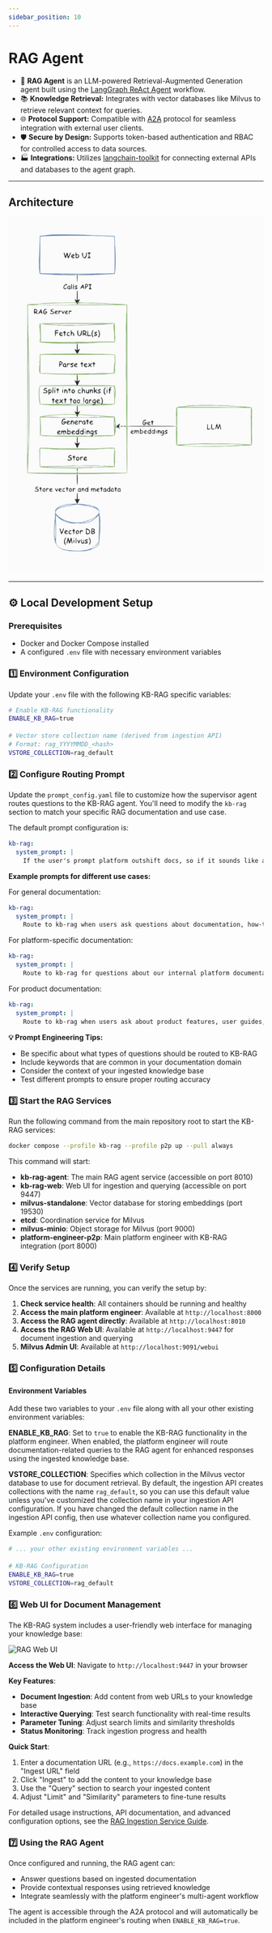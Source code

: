 ```yaml
---
sidebar_position: 10
---
```


# RAG Agent

- 🤖 **RAG Agent** is an LLM-powered Retrieval-Augmented Generation agent built using the [LangGraph ReAct Agent](https://langchain-ai.github.io/langgraph/agents/agents/) workflow.
- 📚 **Knowledge Retrieval:** Integrates with vector databases like Milvus to retrieve relevant context for queries.
- 🌐 **Protocol Support:** Compatible with [A2A](https://github.com/google/A2A) protocol for seamless integration with external user clients.
- 🛡️ **Secure by Design:** Supports token-based authentication and RBAC for controlled access to data sources.
- 🏭 **Integrations:** Utilizes [langchain-toolkit](https://github.com/langchain-ai/langchain-toolkit) for connecting external APIs and databases to the agent graph.

---

## Architecture

![RAG Agent Architecture](images/rag-agent-arch.svg)

---

## ⚙️ Local Development Setup

### Prerequisites

- Docker and Docker Compose installed
- A configured `.env` file with necessary environment variables

### 1️⃣ Environment Configuration

Update your `.env` file with the following KB-RAG specific variables:

```bash
# Enable KB-RAG functionality
ENABLE_KB_RAG=true

# Vector store collection name (derived from ingestion API)
# Format: rag_YYYYMMDD_<hash>
VSTORE_COLLECTION=rag_default
```

### 2️⃣ Configure Routing Prompt

Update the `prompt_config.yaml` file to customize how the supervisor agent routes questions to the KB-RAG agent. You'll need to modify the `kb-rag` section to match your specific RAG documentation and use case.

The default prompt configuration is:
```yaml
kb-rag:
  system_prompt: |
    If the user's prompt platform outshift docs, so if it sounds like an internal question that would refer to a documentation, then route to kb-rag.
```

**Example prompts for different use cases:**

For general documentation:
```yaml
kb-rag:
  system_prompt: |
    Route to kb-rag when users ask questions about documentation, how-to guides, API references, troubleshooting steps, or any knowledge that would be found in technical documentation.
```

For platform-specific documentation:
```yaml
kb-rag:
  system_prompt: |
    Route to kb-rag for questions about our internal platform documentation, deployment guides, architecture decisions, best practices, runbooks, or any company-specific technical knowledge.
```

For product documentation:
```yaml
kb-rag:
  system_prompt: |
    Route to kb-rag when users ask about product features, user guides, configuration options, integration instructions, or any product-related documentation questions.
```

**💡 Prompt Engineering Tips:**
- Be specific about what types of questions should be routed to KB-RAG
- Include keywords that are common in your documentation domain
- Consider the context of your ingested knowledge base
- Test different prompts to ensure proper routing accuracy

### 3️⃣ Start the RAG Services

Run the following command from the main repository root to start the KB-RAG services:

```bash
docker compose --profile kb-rag --profile p2p up --pull always
```

This command will start:
- **kb-rag-agent**: The main RAG agent service (accessible on port 8010)
- **kb-rag-web**: Web UI for ingestion and querying (accessible on port 9447)
- **milvus-standalone**: Vector database for storing embeddings (port 19530)
- **etcd**: Coordination service for Milvus
- **milvus-minio**: Object storage for Milvus (port 9000)
- **platform-engineer-p2p**: Main platform engineer with KB-RAG integration (port 8000)

### 4️⃣ Verify Setup

Once the services are running, you can verify the setup by:

1. **Check service health**: All containers should be running and healthy
2. **Access the main platform engineer**: Available at `http://localhost:8000`
3. **Access the RAG agent directly**: Available at `http://localhost:8010`
4. **Access the RAG Web UI**: Available at `http://localhost:9447` for document ingestion and querying
5. **Milvus Admin UI**: Available at `http://localhost:9091/webui`

### 5️⃣ Configuration Details

#### Environment Variables

Add these two variables to your `.env` file along with all your other existing environment variables:

**ENABLE_KB_RAG**: Set to `true` to enable the KB-RAG functionality in the platform engineer. When enabled, the platform engineer will route documentation-related queries to the RAG agent for enhanced responses using the ingested knowledge base.

**VSTORE_COLLECTION**: Specifies which collection in the Milvus vector database to use for document retrieval. By default, the ingestion API creates collections with the name `rag_default`, so you can use this default value unless you've customized the collection name in your ingestion API configuration. If you have changed the default collection name in the ingestion API config, then use whatever collection name you configured.

Example `.env` configuration:
```bash
# ... your other existing environment variables ...

# KB-RAG Configuration
ENABLE_KB_RAG=true
VSTORE_COLLECTION=rag_default
```

### 6️⃣ Web UI for Document Management

The KB-RAG system includes a user-friendly web interface for managing your knowledge base:

![RAG Web UI](images/image.png)

**Access the Web UI**: Navigate to `http://localhost:9447` in your browser

**Key Features**:
- **Document Ingestion**: Add content from web URLs to your knowledge base
- **Interactive Querying**: Test search functionality with real-time results
- **Parameter Tuning**: Adjust search limits and similarity thresholds
- **Status Monitoring**: Track ingestion progress and health

**Quick Start**:
1. Enter a documentation URL (e.g., `https://docs.example.com`) in the "Ingest URL" field
2. Click "Ingest" to add the content to your knowledge base
3. Use the "Query" section to search your ingested content
4. Adjust "Limit" and "Similarity" parameters to fine-tune results

For detailed usage instructions, API documentation, and advanced configuration options, see the [RAG Ingestion Service Guide](./ragingestion.md).

### 7️⃣ Using the RAG Agent

Once configured and running, the RAG agent can:
- Answer questions based on ingested documentation
- Provide contextual responses using retrieved knowledge
- Integrate seamlessly with the platform engineer's multi-agent workflow

The agent is accessible through the A2A protocol and will automatically be included in the platform engineer's routing when `ENABLE_KB_RAG=true`.